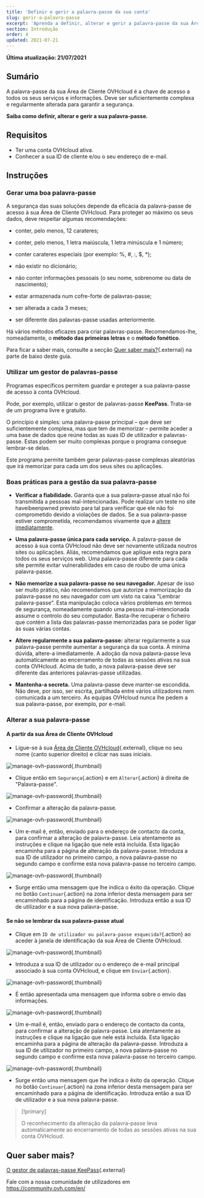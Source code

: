 ```yaml
---
title: 'Definir e gerir a palavra-passe da sua conta'
slug: gerir-a-palavra-passe
excerpt: 'Aprenda a definir, alterar e gerir a palavra-passe da sua Área de Cliente OVHcloud'
section: Introdução
order: 4
updated: 2021-07-21
---
```


**Última atualização: 21/07/2021**

## Sumário

A palavra-passe da sua Área de Cliente OVHcloud é a chave de acesso a todos os seus serviços e informações. Deve ser suficientemente complexa e regularmente alterada para garantir a segurança.

**Saiba como definir, alterar e gerir a sua palavra-passe.**

## Requisitos

- Ter uma conta OVHcloud ativa.
- Conhecer a sua ID de cliente e/ou o seu endereço de e-mail.

## Instruções

### Gerar uma boa palavra-passe

A segurança das suas soluções depende da eficácia da palavra-passe de acesso à sua Área de Cliente OVHcloud. Para proteger ao máximo os seus dados, deve respeitar algumas recomendações:

- conter, pelo menos, 12 carateres;

- conter, pelo menos, 1 letra maiúscula, 1 letra minúscula e 1 número;

- conter carateres especiais (por exemplo: %, #, :, $, \*);

- não existir no dicionário;

- não conter informações pessoais (o seu nome, sobrenome ou data de nascimento);

- estar armazenada num cofre-forte de palavras-passe;

- ser alterada a cada 3 meses;

- ser diferente das palavras-passe usadas anteriormente.

Há vários métodos eficazes para criar palavras-passe. Recomendamos-lhe, nomeadamente, o **método das primeiras letras** e o **método fonético**.

Para ficar a saber mais, consulte a secção [Quer saber mais?](https://docs.ovh.com/pt/customer/gerir-a-palavra-passe/#quer-saber-mais){.external} na parte de baixo deste guia.

### Utilizar um gestor de palavras-passe

Programas específicos permitem guardar e proteger a sua palavra-passe de acesso à conta OVHcloud.

Pode, por exemplo, utilizar o gestor de palavras-passe **KeePass**. Trata-se de um programa livre e gratuito.

O princípio é simples: uma palavra-passe principal – que deve ser suficientemente complexa, mas que tem de memorizar – permite aceder a uma base de dados que reúne todas as suas ID de utilizador e palavras-passe. Estas podem ser muito complexas porque o programa consegue lembrar-se delas.

Este programa permite também gerar palavras-passe complexas aleatórias que irá memorizar para cada um dos seus sites ou aplicações.

### Boas práticas para a gestão da sua palavra-passe

- **Verificar a fiabilidade.** Garanta que a sua palavra-passe atual não foi transmitida a pessoas mal-intencionadas. Pode realizar um teste no site haveibeenpwned previsto para tal para verificar que ele não foi comprometido devido a violações de dados.
Se a sua palavra-passe estiver comprometida, recomendamos vivamente que a [altere imediatamente](./#alterar-a-sua-palavra-passe).

- **Uma palavra-passe única para cada serviço.** A palavra-passe de acesso à sua conta OVHcloud não deve ser novamente utilizada noutros sites ou aplicações. Aliás, recomendamos que aplique esta regra para todos os seus serviços web. Uma palavra-passe diferente para cada site permite evitar vulnerabilidades em caso de roubo de uma única palavra-passe.

- **Não memorize a sua palavra-passe no seu navegador.** Apesar de isso ser muito prático, não recomendamos que autorize a memorização da palavra-passe no seu navegador com um visto na caixa "Lembrar palavra-passe".  Esta manipulação coloca vários problemas em termos de segurança, nomeadamente quando uma pessoa mal-intencionada assume o controlo do seu computador. Basta-lhe recuperar o ficheiro que contém a lista das palavras-passe memorizadas para se poder ligar às suas várias contas.

- **Altere regularmente a sua palavra-passe:** alterar regularmente a sua palavra-passe permite aumentar a segurança da sua conta. À mínima dúvida, altere-a imediatamente. A adoção da nova palavra-passe leva automaticamente ao encerramento de todas as sessões ativas na sua conta OVHcloud. Acima de tudo, a nova palavra-passe deve ser diferente das anteriores palavras-passe utilizadas.

- **Mantenha-a secreta.** Uma palavra-passe deve manter-se escondida. Não deve, por isso, ser escrita, partilhada entre vários utilizadores nem comunicada a um terceiro. As equipas OVHcloud nunca lhe pedem a sua palavra-passe, por exemplo, por e-mail.

### Alterar a sua palavra-passe


#### A partir da sua Área de Cliente OVHcloud

- Ligue-se à sua [Área de Cliente OVHcloud](https://www.ovh.com/auth/?action=gotomanager&from=https://www.ovh.pt/&ovhSubsidiary=pt){.external}, clique no seu nome (canto superior direito) e clicar nas suas iniciais.

![manage-ovh-password](images/newhub2.png){.thumbnail}

- Clique então em `Segurança`{.action} e em `Alterar`{.action} à direita de "Palavra-passe".

![manage-ovh-password](images/manage-password02.png){.thumbnail}

- Confirmar a alteração da palavra-passe.

![manage-ovh-password](images/manage-password03.png){.thumbnail}

- Um e-mail é, então, enviado para o endereço de contacto da conta, para confirmar a alteração de palavra-passe. Leia atentamente as instruções e clique na ligação que nele está incluída. Esta ligação encaminha para a página de alteração da palavra-passe. Introduza a sua ID de utilizador no primeiro campo, a nova palavra-passe no segundo campo e confirme esta nova palavra-passe no terceiro campo.

![manage-ovh-password](images/account-password-modif-manager-step4.png){.thumbnail}

- Surge então uma mensagem que lhe indica o êxito da operação. Clique no botão `Continuar`{.action} na zona inferior desta mensagem para ser encaminhado para a página de identificação. Introduza então a sua ID de utilizador e a sua nova palavra-passe.

#### Se não se lembrar da sua palavra-passe atual

- Clique em `ID de utilizador ou palavra-passe esquecida?`{.action} ao aceder à janela de identificação da sua Área de Cliente OVHcloud.

![manage-ovh-password](images/account-password-modif-forgotten-step1.png){.thumbnail}

- Introduza a sua ID de utilizador ou o endereço de e-mail principal associado à sua conta OVHcloud, e clique em `Enviar`{.action}.

![manage-ovh-password](images/account-password-modif-forgotten-step2.png){.thumbnail}

- É então apresentada uma mensagem que informa sobre o envio das informações.

![manage-ovh-password](images/account-password-modif-forgotten-step3.png){.thumbnail}

- Um e-mail é, então, enviado para o endereço de contacto da conta, para confirmar a alteração de palavra-passe. Leia atentamente as instruções e clique na ligação que nele está incluída. Esta ligação encaminha para a página de alteração da palavra-passe. Introduza a sua ID de utilizador no primeiro campo, a nova palavra-passe no segundo campo e confirme esta nova palavra-passe no terceiro campo.

![manage-ovh-password](images/account-password-modif-manager-step4.png){.thumbnail}

- Surge então uma mensagem que lhe indica o êxito da operação. Clique no botão `Continuar`{.action} na zona inferior desta mensagem para ser encaminhado para a página de identificação. Introduza então a sua ID de utilizador e a sua nova palavra-passe.

> [!primary]
>
> O reconhecimento da alteração da palavra-passe leva automaticamente ao encerramento de todas as sessões ativas na sua conta OVHcloud.
>

## Quer saber mais?

[O gestor de palavras-passe KeePass](https://keepass.info/){.external}

Fale com a nossa comunidade de utilizadores em https://community.ovh.com/en/